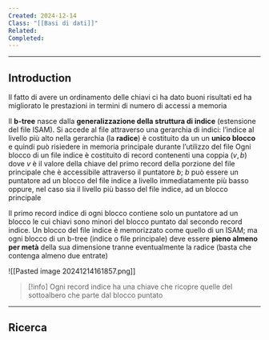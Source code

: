 ```yaml
---
Created: 2024-12-14
Class: "[[Basi di dati]]"
Related: 
Completed:
---
```

---
## Introduction
Il fatto di avere un ordinamento delle chiavi ci ha dato buoni risultati ed ha migliorato le prestazioni in termini di numero di accessi a memoria

Il **b-tree** nasce dalla **generalizzazione della struttura di indice** (estensione del file ISAM). Si accede al file attraverso una gerarchia di indici: l’indice al livello più alto nella gerarchia (la **radice**) è costituito da un un **unico blocco** e quindi può risiedere in memoria principale durante l’utilizzo del file
Ogni blocco di un file indice è costituito di record contenenti una coppia $(v,b)$ dove $v$ è il valore della chiave del primo record della porzione del file principale che è accessibile attraverso il puntatore $b$; $b$ può essere un puntatore ad un blocco del file indice a livello immediatamente più basso oppure, nel caso sia il livello più basso del file indice, ad un blocco principale

Il primo record indice di ogni blocco contiene solo un puntatore ad un blocco le cui chiavi sono minori del blocco puntato dal secondo record indice.
Un blocco del file indice è memorizzato come quello di un ISAM; ma ogni blocco di un b-tree (indice o file principale) deve essere **pieno almeno per metà** della sua dimensione tranne eventualmente la radice (basta che contenga almeno due entrate)

![[Pasted image 20241214161857.png]]

>[!info]
>Ogni record indice ha una chiave che ricopre quelle del sottoalbero che parte dal blocco puntato

---
## Ricerca
